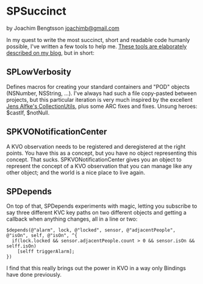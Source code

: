 SPSuccinct
==========
by Joachim Bengtsson <joachimb@gmail.com>

In my quest to write the most succinct, short and readable code humanly possible, I've written a few tools to help me. [These tools are elaborately described on my blog](http://overooped.com/post/7456709174/low-verbosity-kvo), but in short:

SPLowVerbosity
--------------

Defines macros for creating your standard containers and "POD" objects (NSNumber, NSString, ...). I've always had such a file copy-pasted between projects, but this particular iteration is very much inspired by the excellent [Jens Alfke's CollectionUtils](https://bitbucket.org/snej/myutilities/src/tip/CollectionUtils.h), plus some ARC fixes and fixes. Unsung heroes: $castIf, $notNull.

SPKVONotificationCenter
-----------------------

A KVO observation needs to be registered and deregistered at the right points. You have this as a concept, but you have no object representing this concept. That sucks. SPKVONotificationCenter gives you an object to represent the concept of a KVO observation that you can manage like any other object; and the world is a nice place to live again.

SPDepends
---------
On top of that, SPDepends experiments with magic, letting you subscribe to say three different KVC key paths on two different objects and getting a callback when anything changes, all in a line or two:

<pre><code>$depends(@"alarm", lock, @"locked", sensor, @"adjacentPeople", @"isOn", self, @"isOn", ^{
  if(lock.locked && sensor.adjacentPeople.count > 0 && sensor.isOn && selff.isOn)
    [selff triggerAlarm];
})
</code></pre>

I find that this really brings out the power in KVO in a way only Bindings have done previously.
